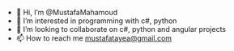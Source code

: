 - 👋 Hi, I’m @MustafaMahamoud
- 👀 I’m interested in programming with c#, python
- 💞️ I’m looking to collaborate on c#, python and angular projects
- 📫 How to reach me mustafatayea@gmail.com

<!---
MustafaMahamoud/MustafaMahamoud is a ✨ special ✨ repository because its `README.md` (this file) appears on your GitHub profile.
You can click the Preview link to take a look at your changes.
--->
